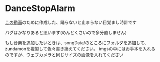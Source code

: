 # DanceStopAlarm
[この動画](https://youtu.be/97bQyhhFVhY)のために作成した、踊らないと止まらない目覚まし時計です

バグはかなりあると思います(めんどくさいので多分直しません)

もし音楽を追加したいときは、songData/のところにフォルダを追加して、zundamonを複製して色々書き換えてください。
imgsの中にはお手本を入れるのですが、ウェブカメラと同じサイズの画像を入れてください
